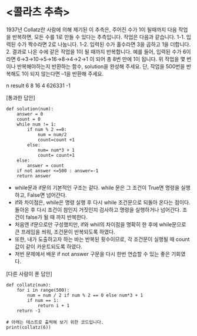 # <콜라츠 추측>

1937년 Collatz란 사람에 의해 제기된 이 추측은, 주어진 수가 1이 될때까지 다음 작업을 반복하면, 모든 수를 1로 만들 수 있다는 추측입니다. 작업은 다음과 같습니다.
1-1. 입력된 수가 짝수라면 2로 나눕니다. 
1-2. 입력된 수가 홀수라면 3을 곱하고 1을 더합니다.
2. 결과로 나온 수에 같은 작업을 1이 될 때까지 반복합니다.
예를 들어, 입력된 수가 6이라면 6→3→10→5→16→8→4→2→1 이 되어 총 8번 만에 1이 됩니다. 위 작업을 몇 번이나 반복해야하는지 반환하는 함수, solution을 완성해 주세요. 단, 작업을 500번을 반복해도 1이 되지 않는다면 –1을 반환해 주세요.

n	      result
6	      8
16	    4
626331	-1

[통과한 답안]
```
def solution(num):
    answer = 0
    count = 0
    while num != 1:
        if num % 2 ==0:
            num = num/2
            count=count +1
        else:
            num= num*3 + 1
            count= count+1
    else:
        answer = count
    if not answer <=500 : answer=-1
    return answer
```
- while문과 if문의 기본적인 구조는 같다.  while 문은 그 조건이 True면 명령을 실행하고, False면 넘어간다.
- if와 차이점은, while은 명령 실행 후 다시 while 조건문으로 되돌아 온다는 점이다. 돌아온 후 다시 조건이 참인지 거짓인지 검사하고 명령을 실행하거나 넘어간다. 조건이 false가 될 때 까지 반복한다.
- 처음엔 if문으로만 구성했지만, if와 whil의 차이점을 명확히 한 후에 while문으로 큰 프레임을 씌워, 조건문이 반복되도록 하였다. 
- 또한, 내가 도출하고자 하는 바는 반복된 횟수이므로, 각 조건문이 실행될 때 count 값이 같이 카운트되도록 하였다.
-  저번 문제에서 배운 if not answer 구문을 다시 한번 연습할 수 있는 좋은 기회였다.


[다른 사람이 푼 답안]
```
def collatz(num):
    for i in range(500):
        num = num / 2 if num % 2 == 0 else num*3 + 1
        if num == 1:
            return i + 1
    return -1

# 아래는 테스트로 출력해 보기 위한 코드입니다.
print(collatz(6))

```
